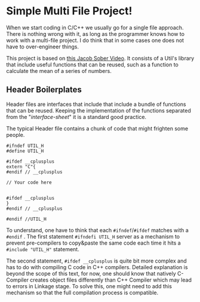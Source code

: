 # Simple Multi File Project!

When we start coding in C/C++ we usually go for a single file approach. There is nothing wrong
with it, as long as the programmer knows how to work with a multi-file project. I do think that
in some cases one does not have to over-engineer things. 

This project is based on [this Jacob Sober Video](https://www.youtube.com/watch?v=NeOTr0u7ALk). It
consists of a Util's library that include useful functions that can be reused, such as a function
to calculate the mean of a series of numbers. 

## Header Boilerplates

Header files are interfaces that include that include a bundle of functions that can be reused.
Keeping the implementation of the functions separated from the "*interface-sheet*" it is a 
standard good practice. 

The typical Header file contains a chunk of code that might frighten some people.

```
#ifndef UTIL_H
#define UTIL_H

#ifdef __cplusplus
extern "C"{
#endif // __cplusplus

// Your code here 


#ifdef __cplusplus
}
#endif // __cplusplus

#endif //UTIL_H
```

To understand, one have to think that each `#ifndef`/`#ifdef` matches with a `#endif` . The first
statement `#ifndefi UTIL_H` server as a mechanism to prevent pre-compilers to copy&paste the same
code each time it hits a `#include "UTIL_H"` statement.

The second statement, `#ifdef __cplusplus` is quite bit more complex and has to do with compiling 
C code in C++ compilers. Detailed explanation is beyond the scope of this text, for now, one should
know that natively C-Compiler creates object files differently than C++ Compiler which may lead to 
errors in Linkage stage. To solve this, one might need to add this mechanism so that the full 
compilation process is compatible. 
